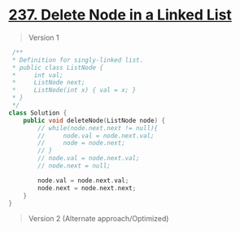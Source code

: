 # [237. Delete Node in a Linked List](https://leetcode.com/problems/delete-node-in-a-linked-list/)
> Version 1
```c++
 /**
 * Definition for singly-linked list.
 * public class ListNode {
 *     int val;
 *     ListNode next;
 *     ListNode(int x) { val = x; }
 * }
 */
class Solution {
    public void deleteNode(ListNode node) {
        // while(node.next.next != null){
        //     node.val = node.next.val;
        //     node = node.next;
        // }
        // node.val = node.next.val;
        // node.next = null;

        node.val = node.next.val;
        node.next = node.next.next;
    }
}
```

> Version 2 (Alternate approach/Optimized)